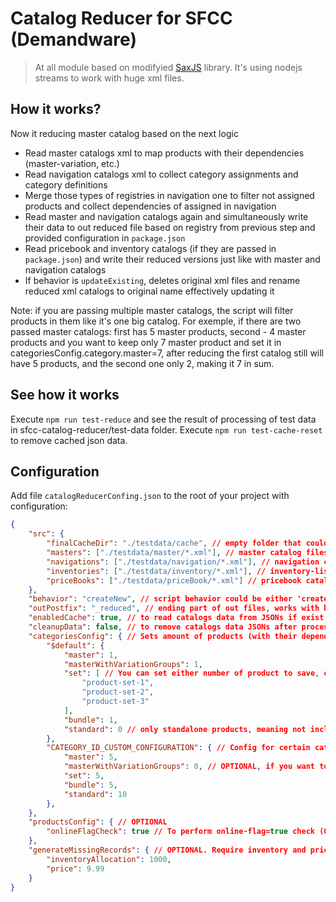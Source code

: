 # Catalog Reducer for SFCC (Demandware)

>At all module based on modifyied [SaxJS](https://www.npmjs.com/package/sax) library. It's using nodejs streams to work with huge xml files.

## How it works?

Now it reducing master catalog based on the next logic
- Read master catalogs xml to map products with their dependencies (master-variation, etc.)
- Read navigation catalogs xml to collect category assignments and category definitions
- Merge those types of registries in navigation one to filter not assigned products and collect dependencies of assigned in navigation
- Read master and navigation catalogs again and simultaneously write their data to out reduced file based on registry from previous step and provided configuration in `package.json`
- Read pricebook and inventory catalogs (if they are passed in `package.json`) and write their reduced versions just like with master and navigation catalogs
- If behavior is `updateExisting`, deletes original xml files and rename reduced xml catalogs to original name effectively updating it

Note: if you are passing multiple master catalogs, the script will filter products in them like it's one big catalog.
For exemple, if there are two passed master catalogs: first has 5 master products, second - 4 master products
and you want to keep only 7 master product and set it in categoriesConfig.category.master=7,
after reducing the first catalog still will have 5 products, and the second one only 2, making it 7 in sum.

## See how it works

Execute `npm run test-reduce` and see the result of processing of test data in sfcc-catalog-reducer/test-data folder.
Execute `npm run test-cache-reset` to remove cached json data.

## Configuration

Add file `catalogReducerConfing.json` to the root of your project with configuration:

```json
{
    "src": {
        "finalCacheDir": "./testdata/cache", // empty folder that could keep cache while calculation
        "masters": ["./testdata/master/*.xml"], // master catalog files
        "navigations": ["./testdata/navigation/*.xml"], // navigation catalog
        "inventories": ["./testdata/inventory/*.xml"], // inventory-list catalogs (OPTIONAL)
        "priceBooks": ["./testdata/priceBook/*.xml"] // pricebook catalogs (OPTIONAL)
    },
    "behavior": "createNew", // script behavior could be either 'createNew' or 'updateExisting' (OPTIONAL, createNew by default)
    "outPostfix": "_reduced", // ending part of out files, works with behavior=createNew (OPTIONAL, _reduced by default)
    "enabledCache": true, // to read catalogs data from JSONs if exist
    "cleanupData": false, // to remove catalogs data JSONs after processing
    "categoriesConfig": { // Sets amount of products (with their dependencies) should to keep after reducing for every type
        "$default": {
            "master": 1,
            "masterWithVariationGroups": 1,
            "set": [ // You can set either number of product to save, or an array of certain products.
                "product-set-1",
                "product-set-2",
                "product-set-3"
            ],
            "bundle": 1,
            "standard": 0 // only standalone products, meaning not including dependencies from master, set or bundle
        },
        "CATEGORY_ID_CUSTOM_CONFIGURATION": { // Config for certain category (OPTIONAL)
            "master": 5,
            "masterWithVariationGroups": 0, // OPTIONAL, if you want to set 0 for some type, you could just remove the field
            "set": 5,
            "bundle": 5,
            "standard": 10
        },
    },
    "productsConfig": { // OPTIONAL
        "onlineFlagCheck": true // To perform online-flag=true check (OPTIONAL, true by default)
    },
    "generateMissingRecords": { // OPTIONAL. Require inventory and pricebook catalogs with at least one record
        "inventoryAllocation": 1000,
        "price": 9.99
    }
}
```
